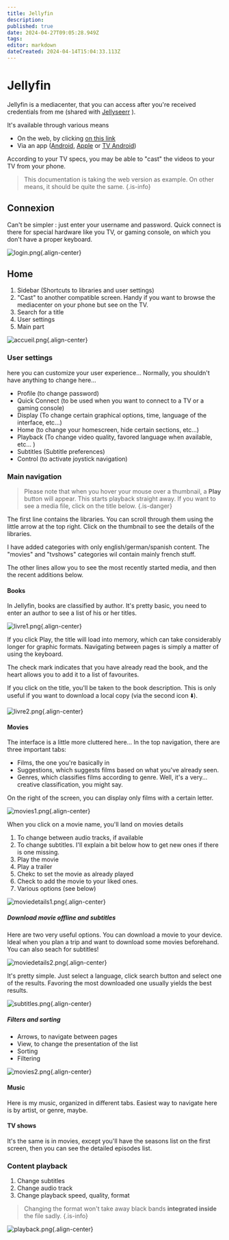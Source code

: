```yaml
---
title: Jellyfin
description: 
published: true
date: 2024-04-27T09:05:28.949Z
tags: 
editor: markdown
dateCreated: 2024-04-14T15:04:33.113Z
---
```


# Jellyfin	
Jellyfin is a mediacenter, that you can access after you're received credentials from me (shared with [Jellyseerr](/jellyseerr) ).

It's available through various means
- On the web, by clicking [on this link](https://jellyfin.ktgn.net)
- Via an app ([Android](/https://play.google.com/store/apps/details?id=org.jellyfin.mobile), [Apple](/https://apps.apple.com/us/app/jellyfin-mobile/id1480192618?mt=8) or [TV Android](/https://play.google.com/store/apps/details?id=org.jellyfin.androidtv))

According to your TV specs, you may be able to "cast" the videos to your TV from your phone. 

> This documentation is taking the web version as example. On other means, it should be quite the same.
{.is-info}

## Connexion

Can't be simpler : just enter your username and password. Quick connect is there for special hardware like you TV, or gaming console, on which you don't have a proper keyboard.


![login.png](/jellyfin/login.png){.align-center}

## Home

1. Sidebar (Shortcuts to libraries and user settings)
2. "Cast" to another compatible screen. Handy if you want to browse the mediacenter on your phone but see on the TV.
3. Search for a title
4. User settings
5. Main part

![accueil.png](/jellyfin/accueil.png){.align-center}

### User settings

here you can customize your user experience...  Normally, you shouldn't have anything to change here...

- Profile  (to change password)
- Quick Connect (to be used when you want to connect to a TV or a gaming console)
- Display (To change certain graphical options, time, language of the interface, etc...)
- Home (to change your homescreen, hide certain sections, etc...)
- Playback (To change video quality, favored language when available, etc... )
- Subtitles (Subtitle preferences)
- Control (to activate joystick navigation)

### Main navigation

> Please note that when you hover your mouse over a thumbnail, a **Play** button will appear.
This starts playback straight away. If you want to see a media file, click on the title below. 
{.is-danger}

The first line contains the libraries. You can scroll through them using the little arrow at the top right.
Click on the thumbnail to see the details of the libraries.

I have added categories with only english/german/spanish content. The "movies" and "tvshows" categories wil contain mainly french stuff. 

The other lines allow you to see the most recently started media, and then the recent additions below.

#### Books
In Jellyfin, books are classified by author. It's pretty basic, you need to enter an author to see a list of his or her titles.

![livre1.png](/jellyfin/livre1.png){.align-center}

If you click Play, the title will load into memory, which can take considerably longer for graphic formats. Navigating between pages is simply a matter of using the keyboard. 

The check mark indicates that you have already read the book, and the heart allows you to add it to a list of favourites.

If you click on the title, you'll be taken to the book description. This is only useful if you want to download a local copy (via the second icon ⬇️).

![livre2.png](/jellyfin/livre2.png){.align-center}

#### Movies

The interface is a little more cluttered here... In the top navigation, there are three important tabs:

- Films, the one you're basically in
- Suggestions, which suggests films based on what you've already seen.
- Genres, which classifies films according to genre. Well, it's a very... creative classification, you might say. 

On the right of the screen, you can display only films with a certain letter. 

![movies1.png](/jellyfin/movies1.png){.align-center}

When you click on a movie name, you'll land on movies details

1. To change between audio tracks, if available
2. To change subtitles. I'll explain a bit below how to get new ones if there is one missing. 
3. Play the movie
4. Play a trailer
5. Chekc to set the movie as already played
6. Check to add the movie to your liked ones.
7. Various options (see below)

![moviedetails1.png](/jellyfin/moviedetails1.png){.align-center}

##### Download movie offline and subtitles

Here are two very useful options. You can download a movie to your device. Ideal when you plan a trip and want to download some movies beforehand. You can also seach for subtitles!

![moviedetails2.png](/jellyfin/moviedetails2.png){.align-center}

It's pretty simple. Just select a language, click search button and select one of the results. Favoring the most downloaded one usually yields the best results. 

![subtitles.png](/jellyfin/subtitles.png){.align-center}

##### Filters and sorting

- Arrows, to navigate between pages
- View, to change the presentation of the list
- Sorting
- Filtering

![movies2.png](/jellyfin/movies2.png){.align-center}

#### Music
Here is my music, organized in different tabs. Easiest way to navigate here is by artist, or genre, maybe. 

#### TV shows
It's the same is in movies, except you'll have the seasons list on the first screen, then you can see the detailed episodes list. 

### Content playback

1. Change subtitles
2. Change audio track
3. Change playback speed, quality, format

> Changing the format won't take away black bands **integrated inside** the file sadly.
{.is-info}

![playback.png](/jellyfin/playback.png){.align-center}



